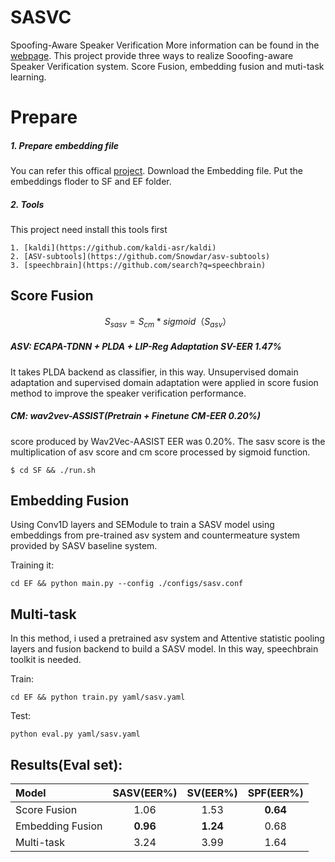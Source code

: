 # SASVC
Spoofing-Aware Speaker Verification
More information can be found in the [webpage](https://sasv-challenge.github.io).
This project provide three ways to realize Sooofing-aware Speaker Verification system. Score Fusion, embedding fusion and muti-task learning.

# Prepare

##### 1. Prepare embedding file
You can refer this offical [project](https://github.com/search?q=SASVC2022). Download the Embedding file. Put the embeddings floder to SF and EF folder.

##### 2. Tools
This project need install this tools first

    1. [kaldi](https://github.com/kaldi-asr/kaldi)
    2. [ASV-subtools](https://github.com/Snowdar/asv-subtools)
    3. [speechbrain](https://github.com/search?q=speechbrain)


## Score Fusion
$$S_{sasv} = S_{cm} * sigmoid（S_{asv}）$$
##### ASV: ECAPA-TDNN + PLDA + LIP-Reg Adaptation SV-EER 1.47%
It takes PLDA backend as classifier, in this way. Unsupervised domain adaptation and supervised domain adaptation were applied in score fusion method to improve the speaker verification performance.  
##### CM: wav2vev-ASSIST(Pretrain + Finetune CM-EER 0.20%)
 score produced by Wav2Vec-AASIST EER was 0.20%. The sasv score is the multiplication of asv score and cm score processed by sigmoid function.

```
$ cd SF && ./run.sh
```


## Embedding Fusion

Using Conv1D layers and SEModule to train a SASV model using embeddings from pre-trained asv system and countermeature system provided by SASV baseline system.

Training it:
```
cd EF && python main.py --config ./configs/sasv.conf
```

## Multi-task
In this method, i used a pretrained asv system and Attentive statistic pooling layers and fusion backend to build a SASV model. In this way, speechbrain toolkit is needed.

Train:
```
cd EF && python train.py yaml/sasv.yaml
```
Test:
```
python eval.py yaml/sasv.yaml
```


## Results(Eval set):

| Model | SASV(EER%) | SV(EER%) | SPF(EER%) |
|:------|:------------:|:------------:|:------------:|
| Score Fusion | 1.06 | 1.53 | **0.64** |
| Embedding Fusion | **0.96** | **1.24** | 0.68 |
| Multi-task | 3.24 | 3.99 | 1.64 | 

